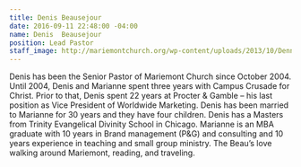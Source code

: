 ```yaml
---
title: Denis Beausejour
date: 2016-09-11 22:48:00 -04:00
name: Denis  Beausejour
position: Lead Pastor
staff_image: http://mariemontchurch.org/wp-content/uploads/2013/10/Dennis-Color-2-200x300.jpg
---
```


Denis has been the Senior Pastor of Mariemont Church since October 2004. Until 2004, Denis and Marianne spent three years with Campus Crusade for Christ. Prior to that, Denis spent 22 years at Procter & Gamble – his last position as Vice President of Worldwide Marketing. Denis has been married to Marianne for 30 years and they have four children. Denis has a Masters from Trinity Evangelical Divinity School in Chicago. Marianne is an MBA graduate with 10 years in Brand management (P&G) and consulting and 10 years experience in teaching and small group ministry. The Beau’s love walking around Mariemont, reading, and traveling.